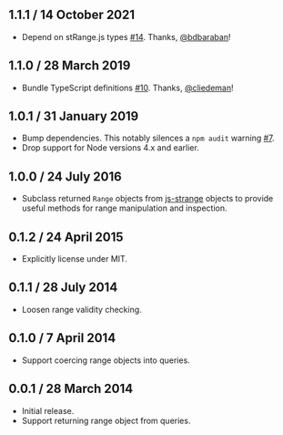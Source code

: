 ## 1.1.1 / 14 October 2021

* Depend on stRange.js types [#14]. Thanks, [@bdbaraban]!

## 1.1.0 / 28 March 2019

* Bundle TypeScript definitions [#10]. Thanks, [@cliedeman]!

## 1.0.1 / 31 January 2019

* Bump dependencies. This notably silences a `npm audit` warning [#7].
* Drop support for Node versions 4.x and earlier.

## 1.0.0 / 24 July 2016

* Subclass returned `Range` objects from [js-strange] objects to provide
  useful methods for range manipulation and inspection.

## 0.1.2 / 24 April 2015

* Explicitly license under MIT.

## 0.1.1 / 28 July 2014

* Loosen range validity checking.

## 0.1.0 / 7 April 2014

* Support coercing range objects into queries.

## 0.0.1 / 28 March 2014

* Initial release.
* Support returning range object from queries.

[@bdbaraban]: https://github.com/bdbaraban
[@cliedeman]: https://github.com/cliedeman
[js-strange]: https://github.com/moll/js-strange
[#7]: https://github.com/WhoopInc/node-pg-range/issues/7
[#10]: https://github.com/WhoopInc/node-pg-range/issues/10
[#14]: https://github.com/WhoopInc/node-pg-range/issues/14
